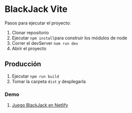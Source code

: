 # BlackJack Vite

Pasos para ejecutar el proyecto:

1. Clonar repositorio
2. Ejecutar ```npm install```para construir los módulos de node
3. Correr el devServer ```nom run dev```
4. Abrir el proyecto

## Producción

1. Ejecutar ```npm run build```
2. Tomar la carpeta ```dist``` y desplegarla

### Demo

1. [Juego BlackJack en Netlify](https://blackjackpipedsl-vite-app.netlify.app/)
 
